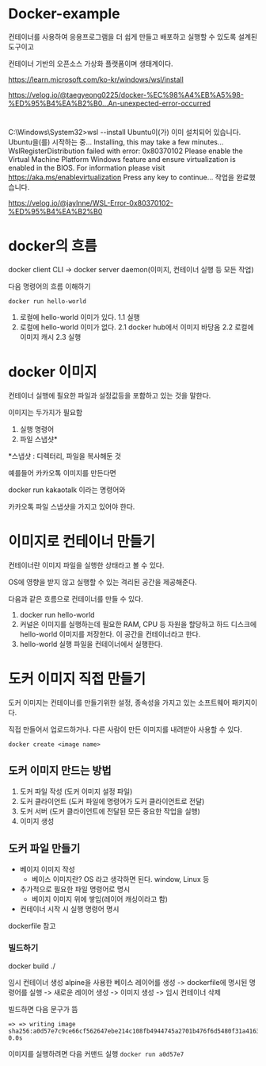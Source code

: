 # Docker-example

컨테이너를 사용하여 응용프로그램을 더 쉽게 만들고 배포하고 실행할 수 있도록 설계된 도구이고

컨테이너 기반의 오픈소스 가상화 플랫폼이며 생태계이다.

https://learn.microsoft.com/ko-kr/windows/wsl/install

https://velog.io/@taegyeong0225/docker-%EC%98%A4%EB%A5%98-%ED%95%B4%EA%B2%B0...An-unexpected-error-occurred

#

C:\Windows\System32>wsl --install
Ubuntu이(가) 이미 설치되어 있습니다.
Ubuntu을(를) 시작하는 중...
Installing, this may take a few minutes...
WslRegisterDistribution failed with error: 0x80370102
Please enable the Virtual Machine Platform Windows feature and ensure virtualization is enabled in the BIOS.
For information please visit https://aka.ms/enablevirtualization
Press any key to continue...
작업을 완료했습니다.

https://velog.io/@jaylnne/WSL-Error-0x80370102-%ED%95%B4%EA%B2%B0

# docker의 흐름

docker client CLI -> docker server daemon(이미지, 컨테이너 실행 등 모든 작업)

다음 명령어의 흐름 이해하기

```
docker run hello-world
```

1. 로컬에 hello-world 이미가 있다.
   1.1 실행
2. 로컬에 hello-world 이미가 없다.
   2.1 docker hub에서 이미지 바당옴
   2.2 로컬에 이미지 캐시
   2.3 실행

# docker 이미지

컨테이너 실행에 필요한 파일과 설정값등을 포함하고 있는 것을 말한다.

이미지는 두가지가 필요함

1. 실행 명령어
2. 파일 스냅샷\*

\*스냅샷 : 디렉터리, 파일을 복사해둔 것

예를들어 카카오톡 이미지를 만든다면

docker run kakaotalk 이라는 명령어와

카카오톡 파일 스냅샷을 가지고 있어야 한다.

# 이미지로 컨테이너 만들기

컨테이너란 이미지 파일을 실행한 상태라고 볼 수 있다.

OS에 영향을 받지 않고 실행할 수 있는 격리된 공간을 제공해준다.

다음과 같은 흐름으로 컨테이너를 만들 수 있다.

1. docker run hello-world
2. 커널은 이미지를 실행하는데 필요한 RAM, CPU 등 자원을 할당하고
   하드 디스크에 hello-world 이미지를 저장한다. 이 공간을 컨테이너라고 한다.
3. hello-world 실행 파일을 컨테이너에서 실행한다.

# 도커 이미지 직접 만들기

도커 이미지는 컨테이너를 만들기위한 설정, 종속성을 가지고 있는 소프트웨어 패키지이다.

직접 만들어서 업로드하거나. 다른 사람이 만든 이미지를 내려받아 사용할 수 있다.

```
docker create <image name>
```

## 도커 이미지 만드는 방법

1. 도커 파일 작성 (도커 이미지 설정 파일)
2. 도커 클라이언트 (도커 파일에 명령어가 도커 클라이언트로 전달)
3. 도커 서버 (도커 클라이언트에 전달된 모든 중요한 작업을 실행)
4. 이미지 생성

## 도커 파일 만들기

- 베이지 이미지 작성
  - 베이스 이미지란? OS 라고 생각하면 된다. window, Linux 등
- 추가적으로 필요한 파일 명령어로 명시
  - 베이지 이미지 위에 쌓임(레이어 캐싱이라고 함)
- 컨테이너 시작 시 실행 명령어 명시

dockerfile 참고

### 빌드하기

docker build ./

임시 컨테이너 생성 alpine을 사용한 베이스 레이어를 생성 -> dockerfile에 명시된 명령어를 실행 -> 새로운 레이어 생성 -> 이미지 생성 -> 임시 컨테이너 삭제

빌드하면 다음 문구가 뜸

```
=> => writing image sha256:a0d57e7c9ce66cf562647ebe214c108fb4944745a2701b476f6d5480f31a4163                                                                                                                                0.0s
```

이미지를 실행하려면 다음 커맨드 실행
`docker run a0d57e7`
